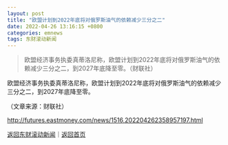 ```yaml
---
layout: post
title: "欧盟计划到2022年底将对俄罗斯油气的依赖减少三分之二"
date: 2022-04-26 13:16:15 +0800
categories: emnews
tags: 东财滚动新闻
---
```

> 欧盟经济事务执委真蒂洛尼称，欧盟计划到2022年底将对俄罗斯油气的依赖减少三分之二，到2027年底降至零。（财联社）

<p>欧盟经济事务执委真蒂洛尼称，欧盟计划到2022年底将对俄罗斯油气的依赖减少三分之二，到2027年底降至零。</p><p class="em_media">（文章来源：财联社）</p>

<http://futures.eastmoney.com/news/1516,202204262358957197.html>

[返回东财滚动新闻](//finews.withounder.com/emnews/)｜[返回首页](//finews.withounder.com/)